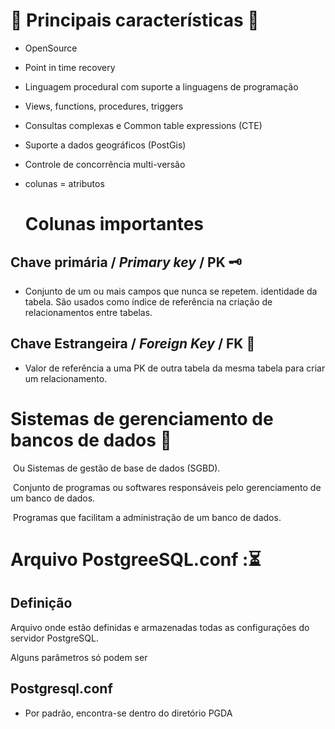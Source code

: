 #											:paperclip: **Principais características** :paperclip:

+ OpenSource

+ Point in time recovery

+ Linguagem procedural com suporte a linguagens de programação

+ Views, functions, procedures, triggers

+ Consultas complexas e Common table expressions (CTE)

+ Suporte a dados geográficos (PostGis)

+ Controle de concorrência multi-versão

+ colunas = atributos

  # 		**Colunas importantes**

## Chave primária / *Primary key* / **PK** :old_key:

- Conjunto de um ou mais campos que nunca se repetem. identidade da tabela. São usados como índice de referência na criação de relacionamentos entre tabelas.

## Chave Estrangeira / *Foreign Key* / **FK** :key:

- Valor de referência a uma PK de outra tabela da mesma tabela para criar um relacionamento.



# 		Sistemas de gerenciamento de bancos de dados :bank:

​	Ou Sistemas de gestão de base de dados (SGBD).

​	Conjunto de programas ou softwares responsáveis pelo gerenciamento de um banco de dados.

​	Programas que facilitam a administração de um banco de dados.

# Arquivo PostgreeSQL.conf :⏳

## Definição

Arquivo onde estão definidas e armazenadas todas as configurações do servidor PostgreSQL.

Alguns parâmetros só podem ser 

## Postgresql.conf

- Por padrão, encontra-se dentro do diretório PGDA

